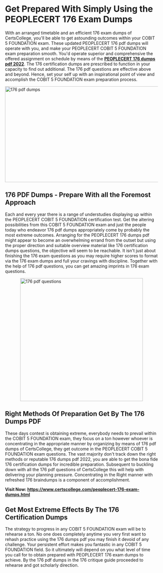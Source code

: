 <h1><strong>Get Prepared With Simply Using the PEOPLECERT 176 Exam Dumps&nbsp;</strong></h1>
<p><span style="font-weight: 400;">With an arranged timetable and an efficient  176 exam dumps of CertsCollege, you'll be able to get astounding outcomes within your COBIT 5 FOUNDATION exam. These updated PEOPLECERT 176 pdf dumps will operate with you, and make your PEOPLECERT COBIT 5 FOUNDATION exam preparation smooth. You'd operate superior and comprehensive the offered assignment on schedule by means of the <strong><a href="https://www.certscollege.com/peoplecert-176-exam-dumps.html">PEOPLECERT 176 dumps pdf 2022</a></strong>. The 176 certification dumps are prescribed to function in your capacity to find out additional. The  176 pdf questions are effective above and beyond. Hence, set your self up with an inspirational point of view and accomplish the COBIT 5 FOUNDATION exam preparation process.&nbsp;</span></p>
<p><span style="font-weight: 400;"><img style="display: block; margin-left: auto; margin-right: auto;" src="https://i.ibb.co/CPDK3ps/Yellow-and-Blue-Initiative-Blog-Banner.png" alt="176 pdf dumps" width="559" height="315" /></span></p>
<h2><strong>176 PDF Dumps - Prepare With all the Foremost Approach</strong></h2>
<p><span style="font-weight: 400;">Each and every year there is a range of understudies displaying up within the PEOPLECERT COBIT 5 FOUNDATION certification test. Get the altering possibilities from this COBIT 5 FOUNDATION exam and just the people today who endeavor 176 pdf dumps appropriately come by probably the most extreme outcomes. Arranging for the PEOPLECERT 176 dumps pdf might appear to become an overwhelming errand from the outset but using the proper direction and suitable overview material like 176 certification dumps questions, the objective will seem to be reachable. It isn't just about finishing the 176 exam questions as you may require higher scores to format via the 176 exam dumps and full your cravings with discipline. Together with the help of 176 pdf questions, you can get amazing imprints in 176 exam questions.</span></p>
<p><span style="font-weight: 400;"><a href="https://tinyurl.com/yy4po6m6"><img style="display: block; margin-left: auto; margin-right: auto;" src="https://i.ibb.co/9tMrhdY/Teacher-Appreciation-Invitation.png" alt="176 pdf questions " width="404" height="404" /></a></span></p>
<h2><strong>Right Methods Of Preparation Get By The 176 Dumps PDF</strong></h2>
<p><span style="font-weight: 400;">These days contest is obtaining extreme, everybody needs to prevail within the COBIT 5 FOUNDATION exam, they focus on a ton however whoever is concentrating in the appropriate manner by organizing by means of 176 pdf dumps of CertsCollege, they get outcome in the PEOPLECERT COBIT 5 FOUNDATION exam questions. The vast majority don't track down the right methods or reputable 176 dumps pdf 2022, you are able to get the bona fide 176 certification dumps for incredible preparation. Subsequent to buckling down with all the  176 pdf questions of CertsCollege this will help with delivering your planning pressure. Concentrating in the Right manner with refreshed 176 braindumps is a component of accomplishment.</span></p>
<p><span style="font-weight: 400;"><strong>Visit Now: <a href="https://www.certscollege.com/peoplecert-176-exam-dumps.html">https://www.certscollege.com/peoplecert-176-exam-dumps.html</a></strong></span></p>
<h2><strong>Get Most Extreme Effects By The 176 Certification Dumps</strong></h2>
<p><span style="font-weight: 400;">The strategy to progress in any COBIT 5 FOUNDATION exam will be to rehearse a ton. No one does completely anytime you very first want to rehash practice using the 176 dumps pdf you may finish it devoid of any challenge. Your persistent effort makes you fantastic in any COBIT 5 FOUNDATION field. So it ultimately will depend on you what level of time you call for to obtain prepared with PEOPLECERT 176 exam dumps to achieve. By the 176 pdf dumps in the 176 critique guide proceeded to rehearse and got scholarly direction.</span></p>

